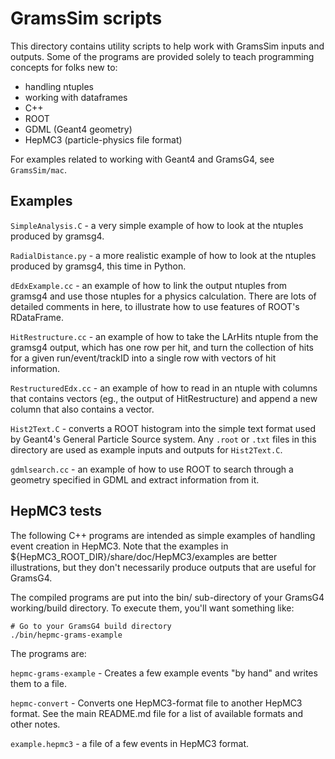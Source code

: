 # GramsSim scripts

This directory contains utility scripts to help work with GramsSim
inputs and outputs. Some of the programs are provided solely to teach
programming concepts for folks new to:

- handling ntuples
- working with dataframes
- C++
- ROOT
- GDML (Geant4 geometry)
- HepMC3 (particle-physics file format)

For examples related to working with Geant4 and GramsG4, see `GramsSim/mac`.

## Examples

`SimpleAnalysis.C` - a very simple example of how to look at the
ntuples produced by gramsg4.

`RadialDistance.py` - a more realistic example of how to look at the
ntuples produced by gramsg4, this time in Python.

`dEdxExample.cc` - an example of how to link the output ntuples from
gramsg4 and use those ntuples for a physics calculation. There are
lots of detailed comments in here, to illustrate how to use features
of ROOT's RDataFrame.

`HitRestructure.cc` - an example of how to take the LArHits ntuple
from the gramsg4 output, which has one row per hit, and turn the
collection of hits for a given run/event/trackID into a single row
with vectors of hit information.

`RestructuredEdx.cc` - an example of how to read in an ntuple with
columns that contains vectors (eg., the output of HitRestructure) and
append a new column that also contains a vector.

`Hist2Text.C` - converts a ROOT histogram into the simple text format
used by Geant4's General Particle Source system. Any `.root` or `.txt`
files in this directory are used as example inputs and outputs for
`Hist2Text.C`.

`gdmlsearch.cc` - an example of how to use ROOT to search through a
geometry specified in GDML and extract information from it.

## HepMC3 tests

The following C++ programs are intended as simple examples of handling
event creation in HepMC3. Note that the examples in
${HepMC3_ROOT_DIR}/share/doc/HepMC3/examples are better illustrations,
but they don't necessarily produce outputs that are useful for
GramsG4.

The compiled programs are put into the bin/ sub-directory of your
GramsG4 working/build directory. To execute them, you'll want 
something like:

    # Go to your GramsG4 build directory
    ./bin/hepmc-grams-example

The programs are:

`hepmc-grams-example` - Creates a few example events "by hand" and
writes them to a file.

`hepmc-convert` - Converts one HepMC3-format file to another HepMC3
format. See the main README.md file for a list of available formats
and other notes.

`example.hepmc3` - a file of a few events in HepMC3 format.


